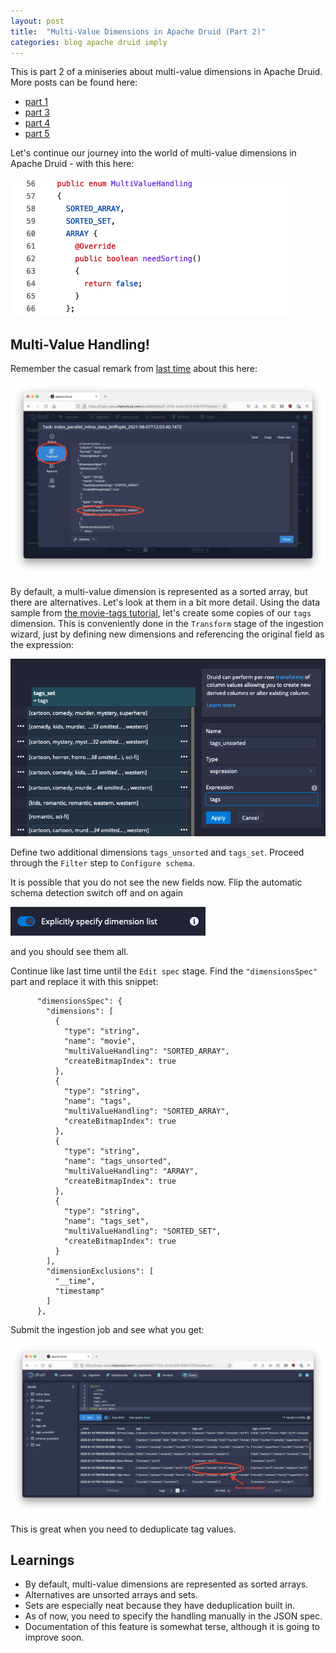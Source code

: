 ```yaml
---
layout: post
title:  "Multi-Value Dimensions in Apache Druid (Part 2)"
categories: blog apache druid imply
---
```


This is part 2 of a miniseries about multi-value dimensions in Apache Druid. More posts can be found here:
- [part 1](/2021/08/07/multivalue-dimensions-in-apache-druid-part-1/)
- [part 3](/2021/09/25/multivalue-dimensions-in-apache-druid-part-3/)
- [part 4](/2021/10/03/multivalue-dimensions-in-apache-druid-part-4/)
- [part 5](/2023/04/23/multivalue-dimensions-in-apache-druid-part-5/)

Let's continue our journey into the world of multi-value dimensions in Apache Druid - with this here:

![Source snippet](/assets/2021-08-29-source.png)

## Multi-Value Handling!

Remember the casual remark from [last time](/2021/08/07/multivalue-dimensions-in-apache-druid-part-1/) about this here:

![Payload](/assets/2021-08-07-10-payload.jpeg)

By default, a multi-value dimension is represented as a sorted array, but there are alternatives. Let's look at them in a bit more detail. Using the data sample from [the movie-tags tutorial](/2021/08/07/multivalue-dimensions-in-apache-druid-part-1/), let's create some copies of our `tags` dimension. This is conveniently done in the `Transform` stage of the ingestion wizard, just by defining new dimensions and referencing the original field as the expression:

![Transform](/assets/2021-08-29-transform.png)

Define two additional dimensions `tags_unsorted` and `tags_set`. Proceed through the `Filter` step to `Configure schema`.

It is possible that you do not see the new fields now. Flip the automatic schema detection switch off and on again

![Auto-Schema](/assets/2021-08-29-autodim.png)

and you should see them all.

Continue like last time until the `Edit spec` stage. Find the `"dimensionsSpec"` part and replace it with this snippet:

```
      "dimensionsSpec": {
        "dimensions": [
          {
            "type": "string",
            "name": "movie",
            "multiValueHandling": "SORTED_ARRAY",
            "createBitmapIndex": true
          },
          {
            "type": "string",
            "name": "tags",
            "multiValueHandling": "SORTED_ARRAY",
            "createBitmapIndex": true
          },
          {
            "type": "string",
            "name": "tags_unsorted",
            "multiValueHandling": "ARRAY",
            "createBitmapIndex": true
          },
          {
            "type": "string",
            "name": "tags_set",
            "multiValueHandling": "SORTED_SET",
            "createBitmapIndex": true
          }
        ],
        "dimensionExclusions": [
          "__time",
          "timestamp"
        ]
      },
```

Submit the ingestion job and see what you get:

![Query Result](/assets/2021-08-29-query.jpg)

This is great when you need to deduplicate tag values.

## Learnings

- By default, multi-value dimensions are represented as sorted arrays.
- Alternatives are unsorted arrays and sets.
- Sets are especially neat because they have deduplication built in.
- As of now, you need to specify the handling manually in the JSON spec.
- Documentation of this feature is somewhat terse, although it is going to improve soon.

